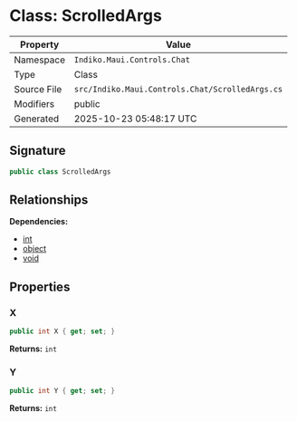 # Class: ScrolledArgs

| Property | Value |
|----------|-------|
| Namespace | `Indiko.Maui.Controls.Chat` |
| Type | Class |
| Source File | `src/Indiko.Maui.Controls.Chat/ScrolledArgs.cs` |
| Modifiers | public |
| Generated | 2025-10-23 05:48:17 UTC |

## Signature

```csharp
public class ScrolledArgs
```

## Relationships

**Dependencies:**
- [int](int.md)
- [object](object.md)
- [void](void.md)

## Properties

### X

```csharp
public int X { get; set; }
```

**Returns:** `int`

### Y

```csharp
public int Y { get; set; }
```

**Returns:** `int`

